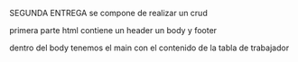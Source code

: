 SEGUNDA ENTREGA se compone de realizar un crud


primera parte html contiene un header un body y footer

dentro del body tenemos el main con el contenido de la tabla de trabajador
